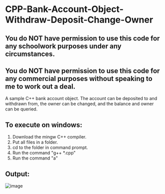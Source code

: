 # CPP-Bank-Account-Object-Withdraw-Deposit-Change-Owner

## You do NOT have permission to use this code for any schoolwork purposes under any circumstances. 

## You do NOT have permission to use this code for any commercial purposes without speaking to me to work out a deal.

A sample C++ bank account object. The account can be deposited to and withdrawn from, the owner can be changed, and the balance and owner can be queried.

## To execute on windows:

1) Download the mingw C++ compiler.
2) Put all files in a folder.
3) cd to the folder in command prompt.
4) Run the command "g++ *.cpp"
5) Run the command "a"

## Output:

![image](https://user-images.githubusercontent.com/33675444/205225081-115ebdb2-0dfc-4961-9416-fdd4c291f570.png)
